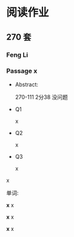 # 阅读作业

## 270 套

### Feng Li

### Passage x

- Abstract:

  270-111 2分38 没问题

  

- Q1

  x

- Q2

  x

- Q3

  x

x

单词:

**x** x

**x** x

**x** x
